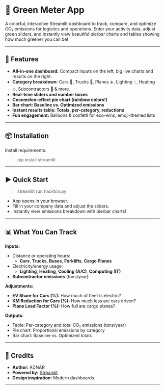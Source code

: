 # 🌱 **Green Meter App**

A colorful, interactive Streamlit dashboard to track, compare, and optimize CO₂ emissions for logistics and operations. Enter your activity data, adjust green sliders, and instantly view beautiful pie/bar charts and tables showing how much greener you can be!

---

## 🚀 **Features**

- **All-in-one dashboard:** Compact inputs on the left, big live charts and results on the right.
- **Category breakdown:** Cars 🚗, Trucks 🚚, Planes ✈️, Lighting 💡, Heating 🔥, Subcontractors 🤝 & more.
- **Real-time sliders and number boxes**
- **Cocomelon-effect pie chart (rainbow colors!)**
- **Bar chart: Baseline vs. Optimized emissions**
- **Instant results table: Totals, per-category, reductions**
- **Fun engagement:** Balloons & confetti for eco-wins, emoji-themed lists

---

## 📦 **Installation**


Install requirements:
>pip install streamlit

---

## ▶️ **Quick Start**

>streamlit run hackton.py


- App opens in your browser.
- Fill in your company data and adjust the sliders.
- Instantly view emissions breakdown with pie/bar charts!

---

## 📊 **What You Can Track**

**Inputs:**
- Distance or operating hours:  
  - **Cars**, **Trucks**, **Buses**, **Forklifts**, **Cargo Planes**
- Electricity/energy usage:  
  - **Lighting**, **Heating**, **Cooling (A/C)**, **Computing (IT)**
- **Subcontractor emissions** (tons/year)

**Adjustments:**
- **EV Share for Cars (%):** How much of fleet is electric?
- **KM Reduction for Cars (%):** How much less are cars driven?
- **Plane Load Factor (%):** How full are cargo planes?

**Outputs:**
- Table: Per-category and total CO₂ emissions (tons/year)
- Pie chart: Proportional emissions by category
- Bar chart: Baseline vs. Optimized totals


---

## 🦄 **Credits**

- **Author:** ADNAR
- **Powered by:** [Streamlit](https://streamlit.io/)
- **Design inspiration:** Modern dashboards

---
